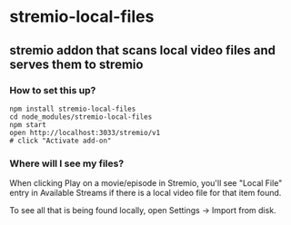 # stremio-local-files

## stremio addon that scans local video files and serves them to stremio

### How to set this up?

```
npm install stremio-local-files
cd node_modules/stremio-local-files
npm start
open http://localhost:3033/stremio/v1
# click "Activate add-on"
```

### Where will I see my files?

When clicking Play on a movie/episode in Stremio, you'll see "Local File" entry in Available Streams if there is a local video file for that item found.

To see all that is being found locally, open Settings -> Import from disk.



